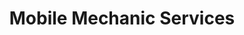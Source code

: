 ---
title: "Mobile Mechanic Services"
url: /perryton/mobile-mechanic-services/
shop: Autowerkstatt
---